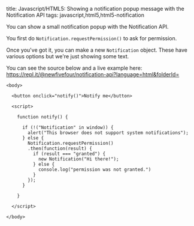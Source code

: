 title: Javascript/HTML5: Showing a notification popup message with the Notification API
tags: javascript,html5,html5-notification

You can show a small notification popup with the Notification API.

You first do `Notification.requestPermission()` to ask for permission.

Once you've got it, you can make a new `Notification` object. These have various options but we're just showing some text.

You can see the source below and a live example here: https://repl.it/@newfivefour/notification-api?language=html&folderId=

```
<body>
  
  <button onclick="notify()">Notify me</button>

  <script>

    function notify() {

      if (!("Notification" in window)) {
        alert("This browser does not support system notifications");
      } else {
        Notification.requestPermission()
        .then(function(result) {
          if (result === "granted") {
            new Notification("Hi there!");
          } else {
            console.log("permission was not granted.")
          }
        });
      }
        
    }

  </script>

</body>
```

